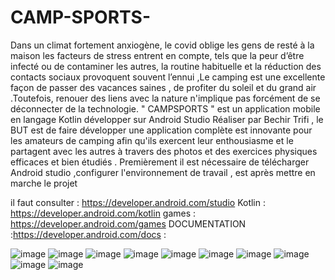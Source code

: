 
# CAMP-SPORTS-
Dans un climat fortement anxiogène, le covid oblige les gens de resté à la maison les facteurs de stress entrent en compte, tels que la peur d’être infecté ou de contaminer les autres, la routine habituelle et la réduction des contacts sociaux provoquent souvent l’ennui ,Le camping est une excellente façon de passer des vacances
saines , de profiter du soleil et du grand air .Toutefois, renouer des liens avec la nature n'implique pas forcément de se déconnecter de la technologie.
" CAMPSPORTS " est un application mobile en langage Kotlin développer sur Android Studio Réaliser par Bechir Trifi , 
le BUT est de faire développer une application complète est innovante pour les amateurs de camping  afin qu'ils exercent leur enthousiasme et le partagent avec les autres à travers des photos et des exercices physiques  efficaces et bien étudiés . 
Premièrement il est nécessaire de télécharger Android studio ,configurer l'environnement de travail , est après mettre en marche le projet 

 il faut consulter : https://developer.android.com/studio
 Kotlin : https://developer.android.com/kotlin 
 games : https://developer.android.com/games 
 DOCUMENTATION :https://developer.android.com/docs : 
 
 ![image](https://user-images.githubusercontent.com/82750586/173244049-eb7c9072-6f4d-43bf-91e6-3c626fbdcb40.png)
 ![image](https://user-images.githubusercontent.com/82750586/173244041-b572b8c9-ec49-4f0f-b919-bdebded4b1b9.png)
 ![image](https://user-images.githubusercontent.com/82750586/173244022-33c6342d-5c2f-46a2-9e2f-459aa3e65354.png)
 ![image](https://user-images.githubusercontent.com/82750586/173244034-197de6f7-a014-4264-a552-3f24a5abba65.png)
 ![image](https://user-images.githubusercontent.com/82750586/173243978-3fa8b4ad-76a1-4abf-8115-903beec13d61.png)
![image](https://user-images.githubusercontent.com/82750586/173243965-41cabd79-4865-4e75-9bf7-f4079dda3707.png)
![image](https://user-images.githubusercontent.com/82750586/173243988-95b709f7-2d5e-4922-822a-b80dce8e5981.png)
![image](https://user-images.githubusercontent.com/82750586/173243998-8305f798-ba01-41a5-bbe0-52ee58efe4c8.png)
![image](https://user-images.githubusercontent.com/82750586/173244000-bbe10af4-e711-42c1-98b4-5bdb4f9b8445.png)
![image](https://user-images.githubusercontent.com/82750586/173244005-7a39fe68-84a2-4f03-b2aa-5570b861ca8d.png)


